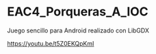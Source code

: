 # EAC4_Porqueras_A_IOC
Juego sencillo para Android realizado con LibGDX

https://youtu.be/t5Z0EKQpKmI
